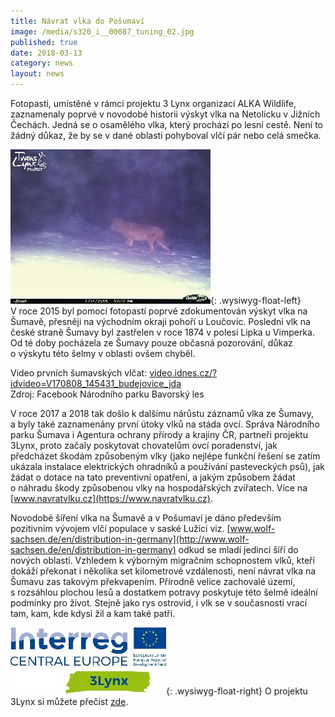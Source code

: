 ```yaml
---
title: Návrat vlka do Pošumaví
image: /media/s320_i__00087_tuning_02.jpg
published: true
date: 2018-03-13
category: news
layout: news
---
```

Fotopasti, umístěné v rámci projektu 3 Lynx organizací ALKA Wildlife,
zaznamenaly poprvé v novodobé historii výskyt vlka na Netolicku
v Jižních Čechách. Jedná se o osamělého vlka, který prochází po lesní
cestě. Není to žádný důkaz, že by se v dané oblasti pohyboval vlčí pár
nebo celá smečka.

<div class="clearfix"></div>

![](/media/s320_cdy00004vlk.jpg){: .wysiwyg-float-left} V roce 2015
byl pomocí fotopastí poprvé zdokumentován výskyt vlka na Šumavě,
přesněji na východním okraji pohoří u Loučovic. Poslední vlk na české
straně Šumavy byl zastřelen v roce 1874 v polesí Lipka u Vimperka. Od té
doby pocházela ze Šumavy pouze občasná pozorování, důkaz o výskytu této
šelmy v oblasti ovšem chyběl.

<div class="clearfix"></div>

Video prvních šumavských vlčat:
[video.idnes.cz/?idvideo=V170808_145431_budejovice_jda](http://video.idnes.cz/?idvideo=V170808_145431_budejovice_jda)  
Zdroj: Facebook Národního parku Bavorský les

V roce 2017 a 2018 tak došlo k dalšímu nárůstu záznamů vlka ze Šumavy,
a byly také zaznamenány první útoky vlků na stáda ovcí. Správa Národního
parku Šumava i Agentura ochrany přírody a krajiny ČR, partneři projektu
3Lynx, proto začaly poskytovat chovatelům ovcí poradenství, jak
předcházet škodám způsobeným vlky (jako nejlépe funkční řešení se zatím
ukázala instalace elektrických ohradníků a používání pasteveckých psů),
jak žádat o dotace na tato preventivní opatření, a jakým způsobem žádat
o náhradu škody způsobenou vlky na hospodářských zvířatech. Více na
[www.navratvlku.cz](https://www.navratvlku.cz).

Novodobé šíření vlka na Šumavě a v Pošumaví je dáno především pozitivním
vývojem vlčí populace v saské Lužici
viz. [www.wolf-sachsen.de/en/distribution-in-germany](http://www.wolf-sachsen.de/en/distribution-in-germany)
odkud se mladí jedinci šíří do nových oblastí. Vzhledem k výborným
migračním schopnostem vlků, kteří dokáží překonat i několika set
kilometrové vzdálenosti, není návrat vlka na Šumavu zas takovým
překvapením. Přírodně velice zachovalé území, s rozsáhlou plochou lesů
a dostatkem potravy poskytuje této šelmě ideální podmínky pro
život. Stejně jako rys ostrovid, i vlk se v současnosti vrací tam, kam,
kde kdysi žil a kam také patří.

![](/media/s250_13lynx_cmyk.jpg){: .wysiwyg-float-right} O projektu
3Lynx si můžete přečíst
[zde](http://www.interreg-central.eu/Content.Node/3Lynx.html).
